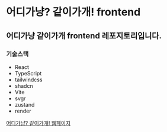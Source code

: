 # 어디가냥? 같이가개! frontend

## 어디가냥 같이가개 frontend 레포지토리입니다.

### 기술스택

- React
- TypeScript
- tailwindcss
- shadcn
- Vite
- svgr
- zustand
- render

[어디가냥? 같이가개! 웹페이지](https://catsgotogedog.com/)
